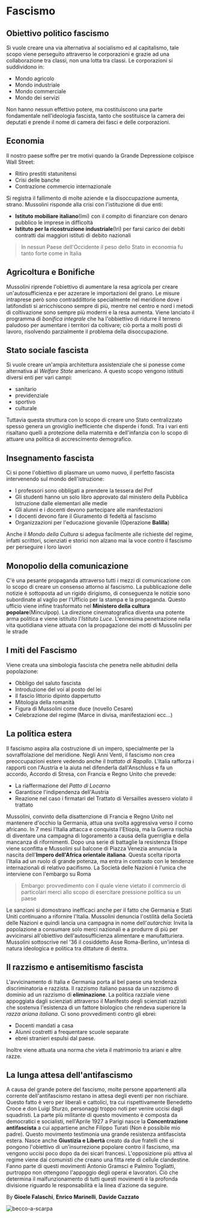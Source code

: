 # Fascismo 

## Obiettivo politico fascismo
Si vuole creare una via alternativa al socialismo ed al capitalismo, tale scopo viene perseguito attraverso le corporazioni e grazie ad una collaborazione tra classi, non una lotta tra classi.
Le corporazioni si suddividono in:
- Mondo agricolo
- Mondo industriale
- Mondo commerciale
- Mondo dei servizi

Non hanno nessun effettivo potere, ma costituiscono una parte fondamentale nell'ideologia fascista, tanto che sostituisce la camera dei deputati e prende il nome di camera dei fasci e delle corporazioni.

## Economia
Il nostro paese soffre per tre motivi quando la Grande Depressione colpisce Wall Street:
- Ritiro prestiti statunitensi
- Crisi delle banche
- Contrazione commercio internazionale

Si registra il fallimento di molte aziende e la disoccupazione aumenta, strano.
Mussolini risponde alla crisi con l'istituzione di due enti:
- **Istituto mobiliare italiano**(Imi) con il compito di finanziare con denaro pubblico le imprese in difficoltà
- **Istituto per la ricostruzione industriale**(Iri) per farsi carico dei debiti contratti dai maggiori istituti di debito nazionali

> In nessun Paese dell'Occidente il peso dello Stato in economia fu tanto forte come in Italia

## Agricoltura e Bonifiche
Mussolini riprende l'obiettivo di aumentare la resa agricola per creare un'autosufficienza e per azzerare le importazioni del grano.
Le misure intraprese però sono contraddittorie specialmente nel meridione dove i latifondisti si arricchiscono sempre di più, mentre nel centro e nord i metodi di coltivazione sono sempre più moderni e la resa aumenta.
Viene lanciato il programma di *bonifica integrale* che ha l'obbiettivo di ridurre il terreno paludoso per aumentare i territori da coltivare; ciò porta a molti posti di lavoro, risolvendo parzialmente il problema della disoccupazione.

## Stato sociale fascista
Si vuole creare un'ampia architettura assistenziale che si ponesse come alternativa al *Welfare State* americano.
A questo scopo vengono istituiti diversi enti per vari campi:
- sanitario
- previdenziale
- sportivo
- culturale

Tuttavia questa struttura con lo scopo di creare uno Stato centralizzato spesso genera un groviglio inefficiente che disperde i fondi.
Tra i vari enti risaltano quelli a protezione della maternità e dell'infanzia con lo scopo di attuare una politica di accrescimento demografico.

## Insegnamento fascista
Ci si pone l'obiettivo di plasmare un uomo nuovo, il perfetto fascista intervenendo sul mondo dell'istruzione:
- I professori sono obbligati a prendere la tessera del Pnf
- Gli studenti hanno un solo libro approvato dal ministero della Pubblica Istruzione dalle elementari alle medie
- Gli alunni e i docenti devono partecipare alle manifestazioni
- I docenti devono fare il Giuramento di fedeltà al fascismo
- Organizzazioni per l'educazione giovanile (Operazione **Balilla**)

Anche il *Mondo della Cultura* si adegua facilmente alle richieste del regime, infatti scrittori, scienziati e storici non alzano mai la voce contro il fascismo per perseguire i loro lavori

## Monopolio della comunicazione
C'è una pesante propaganda attraverso tutti i mezzi di comunicazione con lo scopo di creare un consenso attorno al fascismo. La pubblicazione delle notizie è sottoposta ad un rigido dirigismo, di conseguenza le notizie sono subordinate al vaglio per l'Ufficio per la stampa e la propaganda. Questo ufficio viene infine trasformato nel **Ministero della cultura popolare**(Minculpop).
La direzione cinematografica diventa una potente arma politica e viene istituito l'*Istituto Luce*.
L'ennesima penetrazione nella vita quotidiana viene attuata con la propagazione dei motti di Mussolini per le strade

## I miti del Fascismo
Viene creata una simbologia fascista che penetra nelle abitudini della popolazione:
- Obbligo del saluto fascista
- Introduzione del voi al posto del lei
- Il fascio littorio dipinto dappertutto
- Mitologia della romanità
- Figura di Mussolini come duce (novello Cesare)
- Celebrazione del regime (Marce in divisa, manifestazioni ecc...)

## La politica estera
Il fascismo aspira alla costruzione di un impero, specialmente per la sovraffolazione del meridione.
Negli Anni Venti, il fascismo non crea preoccupazioni estere vedendo anche il *trattato di Rapallo*. L'Italia rafforza i rapporti con l'Austria e la aiuta nel difenderla dall'Anschluss e fa un accordo, Accordo di Stresa, con Francia e Regno Unito che prevede:
- La riaffermazione del *Patto di Locarno*
- Garantisce l'indipendenza dell'Austria
- Reazione nel caso i firmatari del Trattato di Versailles avessero violato il trattato

Mussolini, convinto della disattenzione di Francia e Regno Unito nel mantenere d'occhio la Germania, attua una svolta aggressiva verso il corno africano.
In 7 mesi l'Italia attacca e conquista l'Etiopia, ma la Guerra rischia di diventare una campagna di logoramento a causa della guerriglia e della mancanza di rifornimenti. Dopo una serie di battaglie la resistenza Etiope viene sconfitta e Mussolini sul balcone di Piazza Venezia annuncia la nascita dell'**Impero dell'Africa orientale italiana**.
Questa scelta riporta l'Italia ad un ruolo di grande potenza, ma entra in contrasto con le tendenze internazionali di relativo pacifismo. La Società delle Nazioni è l'unica che interviene con l'embargo su Roma

> Embargo: provvedimento con il quale viene vietato il commercio di particolari merci allo scopo di esercitare pressione politica su un paese

Le sanzioni si domostrano inefficaci anche per il fatto che Germania e Stati Uniti continuano a rifornire l'Italia. Mussolini denuncia l'ostilità della Società delle Nazioni e quindi lancia una campagna in nome dell'*autarchia*: Invita la popolazione a consumare solo merci nazionali e a produrre di più per avvicinarsi all'obiettivo dell'autosufficienza alimentare e manufatturiera.
Mussolini sottoscrive nel '36 il cosiddetto Asse Roma-Berlino, un'intesa di natura ideologica e politica tra dittature di destra.

## Il razzismo e antisemitismo fascista
L'avvicinamento di Italia e Germania porta al bel paese una tendenza discriminatoria e razzista. Il razzismo italiano passa da un razzismo di dominio ad un razzismo di **eliminazione**.
La politica razziale viene appoggiata dagli scienziati attraverso il Manifesto degli scienziati razzisti che sostenva l'esistenza di un fattore biologico che rendeva superiore la *razza ariana italiana*.
Ci sono provvedimenti contro gli ebrei:
- Docenti mandati a casa
- Alunni costretti a frequentare scuole separate
- ebrei stranieri espulsi dal paese.

Inoltre viene attuata una norma che vieta il matrimonio tra ariani e altre razze.

## La lunga attesa dell'antifascismo
A causa del grande potere del fascismo, molte persone appartenenti alla corrente dell'antifascismo restano in attesa degli eventi per non rischiare.
Questo fatto è vero per liberali e cattolici, tra cui rispettivamente Benedetto Croce e don Luigi Sturzo, personaggi troppo noti per venire uccisi dagli squadristi.
La parte più militante di questo movimento è composta da democratici e socialisti, nell'Aprile 1927 a Parigi nasce la **Concentrazione antifascista** a cui appartiene anche Filippo Turati (Non è possibile mio padre). Questo movimento testimonia una grande resistenza antifascista estera.
Nasce anche **Giustizia e Libertà** creato da due fratelli che si pongono l'obiettivo di un'insurrezione popolare contro il fascismo, ma vengono uccisi poco dopo da dei sicari francesi.
L'opposizione più attiva al regime viene dai comunisti che creano una fitta rete di cellule clandestine. Fanno parte di questi movimenti Antonio Gramsci e Palmiro Togliatti, purtroppo non ottengono l'appoggio degli operai e lavoratori.
Ciò che determina il malfunzionamento di tutti questi movimenti è la profonda divisione riguardo le responsabilità e la linea d'azione da seguire.

By **Gioele Falaschi**, **Enrico Marinelli**, **Davide Cazzato**


![becco-a-scarpa](https://github.com/Canu-leonardo-principal/Appunti5BIA/assets/94641181/d1ce01f7-dab5-481f-b136-84dc6eb45e40)



